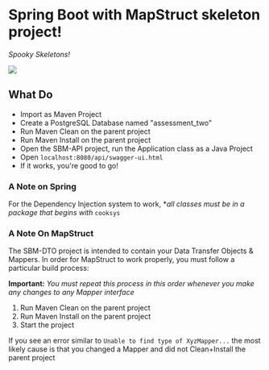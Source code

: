 # Spring Boot with MapStruct skeleton project!

*Spooky Skeletons!*

![](https://media.giphy.com/media/pm0BKtuBFpdM4/giphy.gif)

## What Do

* Import as Maven Project
* Create a PostgreSQL Database named "assessment_two"
* Run Maven Clean on the parent project
* Run Maven Install on the parent project
* Open the SBM-API project, run the Application class as a Java Project
* Open `localhost:8080/api/swagger-ui.html`
* If it works, you're good to go!

### A Note on Spring

For the Dependency Injection system to work, **all classes must be in a package that begins with* `cooksys`

### A Note On MapStruct

The SBM-DTO project is intended to contain your Data Transfer Objects & Mappers. In order for MapStruct to work properly, you must follow a particular build process:

**Important:** *You must repeat this process in this order whenever you make any changes to any Mapper interface*

1. Run Maven Clean on the parent project
2. Run Maven Install on the parent project
3. Start the project

If you see an error similar to `Unable to find type of XyzMapper...` the most likely cause is that you changed a Mapper and did not Clean+Install the parent project
